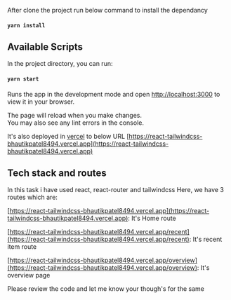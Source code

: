 After clone the project run below command to install the dependancy

#### `yarn install`

## Available Scripts

In the project directory, you can run:

#### `yarn start`

Runs the app in the development mode and open [http://localhost:3000](http://localhost:3000) to view it in your browser.

The page will reload when you make changes.\
You may also see any lint errors in the console.

It's also deployed in [vercel](https://vercel.com) to below URL
[https://react-tailwindcss-bhautikpatel8494.vercel.app](https://react-tailwindcss-bhautikpatel8494.vercel.app)

## Tech stack and routes

In this task i have used react, react-router and tailwindcss
Here, we have 3 routes which are:

[https://react-tailwindcss-bhautikpatel8494.vercel.app](https://react-tailwindcss-bhautikpatel8494.vercel.app): It's Home route

[https://react-tailwindcss-bhautikpatel8494.vercel.app/recent](https://react-tailwindcss-bhautikpatel8494.vercel.app/recent): It's recent item route

[https://react-tailwindcss-bhautikpatel8494.vercel.app/overview](https://react-tailwindcss-bhautikpatel8494.vercel.app/overview): It's overview page

Please review the code and let me know your though's for the same